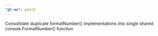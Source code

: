 ```yaml
---
"gh-aw": patch
---
```


Consolidate duplicate formatNumber() implementations into single shared console.FormatNumber() function
